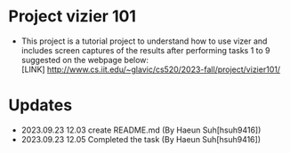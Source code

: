 # Project vizier 101
- This project is a tutorial project to understand how to use vizer and includes screen captures of the results after performing tasks 1 to 9 suggested on the webpage below:<br>
 [LINK] 
 <a>http://www.cs.iit.edu/~glavic/cs520/2023-fall/project/vizier101/</a>


# Updates
- 2023.09.23 12.03 create README.md (By Haeun Suh[hsuh9416])
- 2023.09.23 12.05 Completed the task (By Haeun Suh[hsuh9416])

